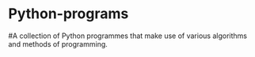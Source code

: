 # Python-programs
#A collection of Python programmes that make use of various algorithms and methods of programming.
